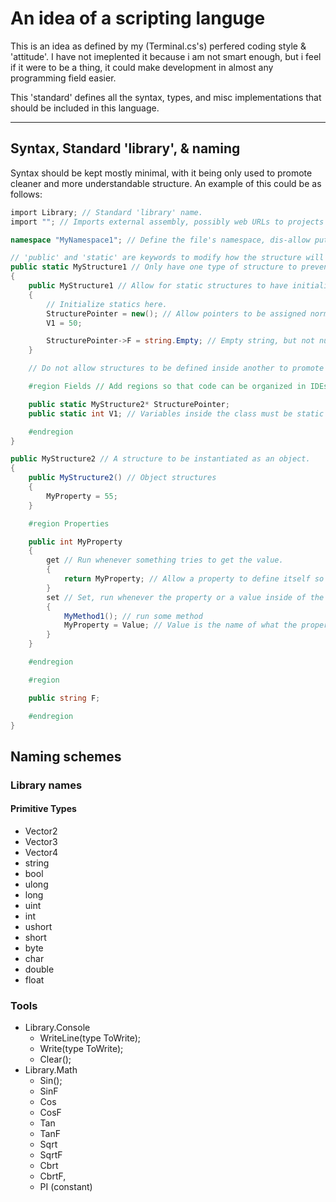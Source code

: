 ﻿# An idea of a scripting languge

This is an idea as defined by my (Terminal.cs's) perfered coding style & 'attitude'.
I have not imeplented it because i am not smart enough, but i feel if it were to be a thing, it could make development in almost any programming field easier.

This 'standard' defines all the syntax, types, and misc implementations that should be included in this language.

<hr/>

## Syntax, Standard 'library', & naming

Syntax should be kept mostly minimal, with it being only used to promote cleaner and more understandable structure.
An example of this could be as follows:

```cs
import Library; // Standard 'library' name.
import ""; // Imports external assembly, possibly web URLs to projects aswell. The project will be managed by a lightweight manager that should 100% be cross platform and 100% open source.

namespace "MyNamespace1"; // Define the file's namespace, dis-allow putting multiple namespaces in a single file to dicourage bad design.

// 'public' and 'static' are keywords to modify how the structure will work. 'public' defines it as available to all external code willing to act on it and 'static' marks it as a initialize-once object.
public static MyStructure1 // Only have one type of structure to prevent confusion and promote good design, it will be a combination of a 'class' and an unsafe 'structure', allowing it to be used for any purpose the programmer sees needed.
{
	public MyStructure1 // Allow for static structures to have initializers - This promotes good design and makes organization easier. The visibility level of the constructor cannot be higher than the class itself, and the constructor won't have '()' as static structures cannot be instantiated.
	{
		// Initialize statics here.
		StructurePointer = new(); // Allow pointers to be assigned normally.
		V1 = 50;

		StructurePointer->F = string.Empty; // Empty string, but not null.
	}

	// Do not allow structures to be defined inside another to promote good design - nested classes add lots of clutter.

	#region Fields // Add regions so that code can be organized in IDEs. Common names to be used should be as followed: Properties, Operators, Methods, and Fields.

	public static MyStructure2* StructurePointer;
	public static int V1; // Variables inside the class must be static as it is in a static context, and it's visibility level must not be higher than the class itself.

	#endregion
}

public MyStructure2 // A structure to be instantiated as an object.
{
	public MyStructure2() // Object structures
	{
		MyProperty = 55;
	}

	#region Properties

	public int MyProperty
	{
		get // Run whenever something tries to get the value.
		{
			return MyProperty; // Allow a property to define itself so that aditional variable declaratoins are not needed.
		}
		set // Set, run whenever the property or a value inside of the property is changed, this promotes event-based design and leads to greater performance.
		{
			MyMethod1(); // run some method
			MyProperty = Value; // Value is the name of what the property was set to, and setting the property inside of the property again just sets an automatically internal variable so there is no recursion.
		}
	}

	#endregion

	#region

	public string F;

	#endregion
}
```

## Naming schemes

### Library names

#### Primitive Types

- Vector2
- Vector3
- Vector4
- string
- bool
- ulong
- long
- uint
- int
- ushort
- short
- byte
- char
- double
- float

### Tools

- Library.Console
	- WriteLine(type ToWrite);
	- Write(type ToWrite);
	- Clear();
- Library.Math
	- Sin();
	- SinF
	- Cos
	- CosF
	- Tan
	- TanF
	- Sqrt
	- SqrtF
	- Cbrt
	- CbrtF,
	- PI (constant)
